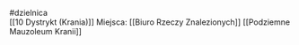 #dzielnica  
[[10 Dystrykt (Krania)]]
Miejsca:
[[Biuro Rzeczy Znalezionych]]
[[Podziemne Mauzoleum Kranii]]